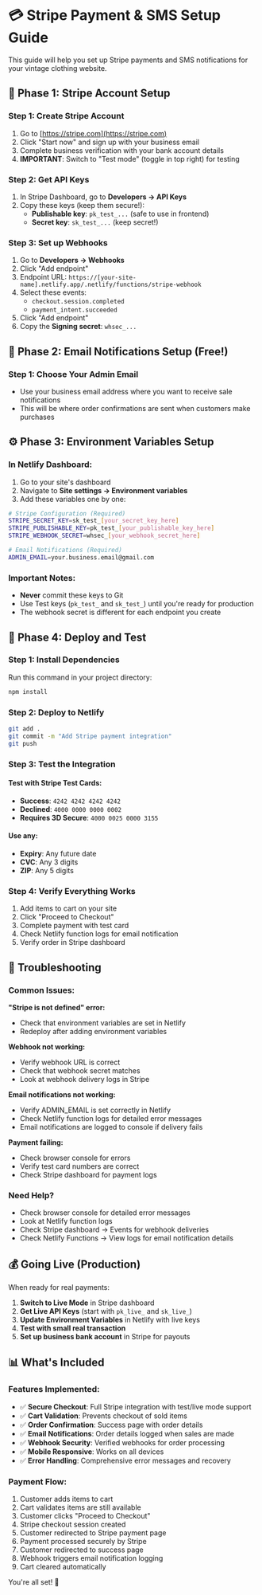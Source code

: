 # 💳 Stripe Payment & SMS Setup Guide

This guide will help you set up Stripe payments and SMS notifications for your vintage clothing website.

## 🏦 Phase 1: Stripe Account Setup

### Step 1: Create Stripe Account
1. Go to [https://stripe.com](https://stripe.com)
2. Click "Start now" and sign up with your business email
3. Complete business verification with your bank account details
4. **IMPORTANT**: Switch to "Test mode" (toggle in top right) for testing

### Step 2: Get API Keys
1. In Stripe Dashboard, go to **Developers → API Keys**
2. Copy these keys (keep them secure!):
   - **Publishable key**: `pk_test_...` (safe to use in frontend)
   - **Secret key**: `sk_test_...` (keep secret!)

### Step 3: Set up Webhooks
1. Go to **Developers → Webhooks**
2. Click "Add endpoint"
3. Endpoint URL: `https://[your-site-name].netlify.app/.netlify/functions/stripe-webhook`
4. Select these events:
   - `checkout.session.completed`
   - `payment_intent.succeeded`
5. Click "Add endpoint"
6. Copy the **Signing secret**: `whsec_...`

## 📧 Phase 2: Email Notifications Setup (Free!)

### Step 1: Choose Your Admin Email
- Use your business email address where you want to receive sale notifications
- This will be where order confirmations are sent when customers make purchases

## ⚙️ Phase 3: Environment Variables Setup

### In Netlify Dashboard:
1. Go to your site's dashboard
2. Navigate to **Site settings → Environment variables**
3. Add these variables one by one:

```bash
# Stripe Configuration (Required)
STRIPE_SECRET_KEY=sk_test_[your_secret_key_here]
STRIPE_PUBLISHABLE_KEY=pk_test_[your_publishable_key_here] 
STRIPE_WEBHOOK_SECRET=whsec_[your_webhook_secret_here]

# Email Notifications (Required)
ADMIN_EMAIL=your.business.email@gmail.com
```

### Important Notes:
- **Never** commit these keys to Git
- Use Test keys (`pk_test_` and `sk_test_`) until you're ready for production
- The webhook secret is different for each endpoint you create

## 🚀 Phase 4: Deploy and Test

### Step 1: Install Dependencies
Run this command in your project directory:
```bash
npm install
```

### Step 2: Deploy to Netlify
```bash
git add .
git commit -m "Add Stripe payment integration"
git push
```

### Step 3: Test the Integration

#### Test with Stripe Test Cards:
- **Success**: `4242 4242 4242 4242`
- **Declined**: `4000 0000 0000 0002`
- **Requires 3D Secure**: `4000 0025 0000 3155`

#### Use any:
- **Expiry**: Any future date
- **CVC**: Any 3 digits
- **ZIP**: Any 5 digits

### Step 4: Verify Everything Works
1. Add items to cart on your site
2. Click "Proceed to Checkout"
3. Complete payment with test card
4. Check Netlify function logs for email notification
5. Verify order in Stripe dashboard

## 🔧 Troubleshooting

### Common Issues:

**"Stripe is not defined" error:**
- Check that environment variables are set in Netlify
- Redeploy after adding environment variables

**Webhook not working:**
- Verify webhook URL is correct
- Check that webhook secret matches
- Look at webhook delivery logs in Stripe

**Email notifications not working:**
- Verify ADMIN_EMAIL is set correctly in Netlify
- Check Netlify function logs for detailed error messages
- Email notifications are logged to console if delivery fails

**Payment failing:**
- Check browser console for errors
- Verify test card numbers are correct
- Check Stripe dashboard for payment logs

### Need Help?
- Check browser console for detailed error messages
- Look at Netlify function logs
- Check Stripe dashboard → Events for webhook deliveries
- Check Netlify Functions → View logs for email notification details

## 💰 Going Live (Production)

When ready for real payments:

1. **Switch to Live Mode** in Stripe dashboard
2. **Get Live API Keys** (start with `pk_live_` and `sk_live_`)
3. **Update Environment Variables** in Netlify with live keys
4. **Test with small real transaction**
5. **Set up business bank account** in Stripe for payouts

## 📊 What's Included

### Features Implemented:
- ✅ **Secure Checkout**: Full Stripe integration with test/live mode support
- ✅ **Cart Validation**: Prevents checkout of sold items
- ✅ **Order Confirmation**: Success page with order details
- ✅ **Email Notifications**: Order details logged when sales are made
- ✅ **Webhook Security**: Verified webhooks for order processing
- ✅ **Mobile Responsive**: Works on all devices
- ✅ **Error Handling**: Comprehensive error messages and recovery

### Payment Flow:
1. Customer adds items to cart
2. Cart validates items are still available
3. Customer clicks "Proceed to Checkout"
4. Stripe checkout session created
5. Customer redirected to Stripe payment page
6. Payment processed securely by Stripe
7. Customer redirected to success page
8. Webhook triggers email notification logging
9. Cart cleared automatically

You're all set! 🎉